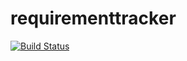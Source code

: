 # requirementtracker

[![Build Status](https://travis-ci.org/remyaphilip/requirementtracker.svg?branch=master)](https://travis-ci.org/remyaphilip/requirementtracker)
